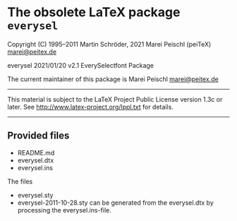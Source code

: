# The obsolete LaTeX package `everysel`

Copyright (C) 1995–2011 Martin Schröder, 2021 Marei Peischl (peiTeX)  <marei@peitex.de>

everysel 2021/01/20 v2.1 EverySelectfont Package

The current maintainer of this package is Marei Peischl <marei@peitex.de>

***************************************************************************

 This material is subject to the LaTeX Project Public License version 1.3c
 or later. See http://www.latex-project.org/lppl.txt for details.

***************************************************************************

## Provided files

* README.md
* everysel.dtx
* everysel.ins

The files
* everysel.sty
* everysel-2011-10-28.sty
can be generated from the everysel.dtx by processing the everysel.ins-file.

